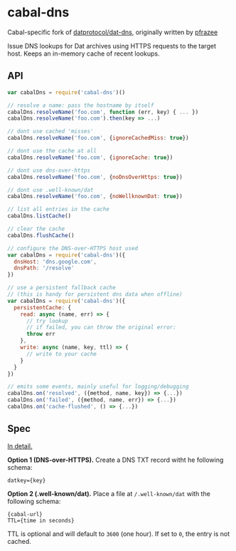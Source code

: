 # cabal-dns

Cabal-specific fork of [datprotocol/dat-dns](https://github.com/datprotocol/dat-dns), originally written by [pfrazee](https://github.com/pfrazee)

Issue DNS lookups for Dat archives using HTTPS requests to the target host. Keeps an in-memory cache of recent lookups.

## API

```js
var cabalDns = require('cabal-dns')()

// resolve a name: pass the hostname by itself
cabalDns.resolveName('foo.com', function (err, key) { ... })
cabalDns.resolveName('foo.com').then(key => ...)

// dont use cached 'misses'
cabalDns.resolveName('foo.com', {ignoreCachedMiss: true})

// dont use the cache at all
cabalDns.resolveName('foo.com', {ignoreCache: true})

// dont use dns-over-https
cabalDns.resolveName('foo.com', {noDnsOverHttps: true})

// dont use .well-known/dat
cabalDns.resolveName('foo.com', {noWellknownDat: true})

// list all entries in the cache
cabalDns.listCache()

// clear the cache
cabalDns.flushCache()

// configure the DNS-over-HTTPS host used
var cabalDns = require('cabal-dns')({
  dnsHost: 'dns.google.com',
  dnsPath: '/resolve'
})

// use a persistent fallback cache
// (this is handy for persistent dns data when offline)
var cabalDns = require('cabal-dns')({
  persistentCache: {
    read: async (name, err) => {
      // try lookup
      // if failed, you can throw the original error:
      throw err
    },
    write: async (name, key, ttl) => {
      // write to your cache
    }
  }
})

// emits some events, mainly useful for logging/debugging
cabalDns.on('resolved', ({method, name, key}) => {...})
cabalDns.on('failed', ({method, name, err}) => {...})
cabalDns.on('cache-flushed', () => {...})
```

## Spec

[In detail.](https://www.datprotocol.com/deps/0005-dns/)

**Option 1 (DNS-over-HTTPS).** Create a DNS TXT record witht he following schema:

```
datkey={key}
```

**Option 2 (.well-known/dat).** Place a file at `/.well-known/dat` with the following schema:

```
{cabal-url}
TTL={time in seconds}
```

TTL is optional and will default to `3600` (one hour). If set to `0`, the entry is not cached.
